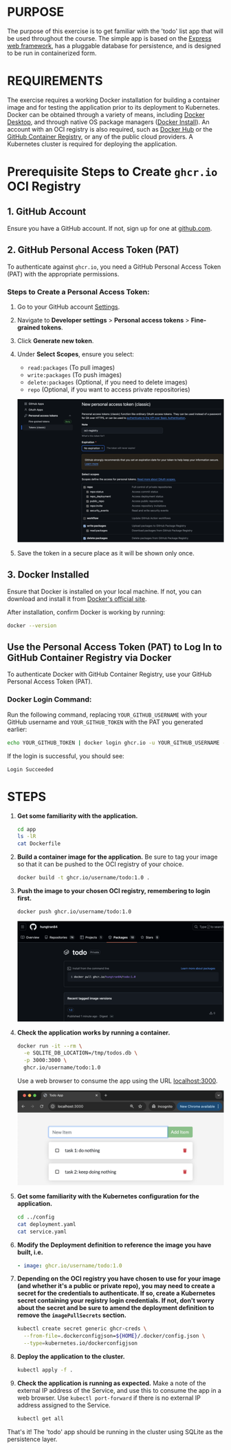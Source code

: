 # PURPOSE

The purpose of this exercise is to get familiar with the 'todo' list app that will be used throughout the course. The simple app is based on the [Express web framework](https://expressjs.com/), has a pluggable database for persistence, and is designed to be run in containerized form.

# REQUIREMENTS

The exercise requires a working Docker installation for building a container image and for testing the application prior to its deployment to Kubernetes. Docker can be obtained through a variety of means, including [Docker Desktop](https://docs.docker.com/get-docker/), and through native OS package managers ([Docker Install](https://docs.docker.com/engine/install/)). An account with an OCI registry is also required, such as [Docker Hub](https://hub.docker.com/) or the [GitHub Container Registry](https://github.com/features/packages), or any of the public cloud providers. A Kubernetes cluster is required for deploying the application.

# Prerequisite Steps to Create `ghcr.io` OCI Registry

## 1. **GitHub Account**
   Ensure you have a GitHub account. If not, sign up for one at [github.com](https://github.com).

## 2. **GitHub Personal Access Token (PAT)**
   To authenticate against `ghcr.io`, you need a GitHub Personal Access Token (PAT) with the appropriate permissions.

   ### Steps to Create a Personal Access Token:
   1. Go to your GitHub account [Settings](https://github.com/settings/profile).
   2. Navigate to **Developer settings** > **Personal access tokens** > **Fine-grained tokens**.
   3. Click **Generate new token**.
   4. Under **Select Scopes**, ensure you select:
      - `read:packages` (To pull images)
      - `write:packages` (To push images)
      - `delete:packages` (Optional, if you need to delete images)
      - `repo` (Optional, if you want to access private repositories)

      ![alt text](image.png)
   5. Save the token in a secure place as it will be shown only once.

## 3. **Docker Installed**
   Ensure that Docker is installed on your local machine. If not, you can download and install it from [Docker's official site](https://docs.docker.com/get-docker/).

   After installation, confirm Docker is working by running:
   ```bash
   docker --version
   ```
## Use the Personal Access Token (PAT) to Log In to GitHub Container Registry via Docker

To authenticate Docker with GitHub Container Registry, use your GitHub Personal Access Token (PAT).

### Docker Login Command:
Run the following command, replacing `YOUR_GITHUB_USERNAME` with your GitHub username and `YOUR_GITHUB_TOKEN` with the PAT you generated earlier:

```bash
echo YOUR_GITHUB_TOKEN | docker login ghcr.io -u YOUR_GITHUB_USERNAME --password-stdin
```
If the login is successful, you should see:
```t
Login Succeeded
```


# STEPS

1. **Get some familiarity with the application.**

    ```bash
    cd app
    ls -lR
    cat Dockerfile
    ```

2. **Build a container image for the application.** Be sure to tag your image so that it can be pushed to the OCI registry of your choice.

    ```bash
    docker build -t ghcr.io/username/todo:1.0 .
    ```

3. **Push the image to your chosen OCI registry, remembering to login first.**

    ```bash
    docker push ghcr.io/username/todo:1.0
    ```
    ![alt text](image-1.png)

4. **Check the application works by running a container.**

    ```bash
    docker run -it --rm \
      -e SQLITE_DB_LOCATION=/tmp/todos.db \
      -p 3000:3000 \
      ghcr.io/username/todo:1.0
    ```

    Use a web browser to consume the app using the URL [localhost:3000](http://localhost:3000).

    ![alt text](image-2.png)

5. **Get some familiarity with the Kubernetes configuration for the application.**

    ```bash
    cd ../config
    cat deployment.yaml
    cat service.yaml
    ```

6. **Modify the Deployment definition to reference the image you have built, i.e.**

    ```yaml
    - image: ghcr.io/username/todo:1.0
    ```

7. **Depending on the OCI registry you have chosen to use for your image (and whether it's a public or private repo), you may need to create a secret for the credentials to authenticate. If so, create a Kubernetes secret containing your registry login credentials. If not, don't worry about the secret and be sure to amend the deployment definition to remove the `imagePullSecrets` section.**

    ```bash
    kubectl create secret generic ghcr-creds \
      --from-file=.dockerconfigjson=${HOME}/.docker/config.json \
      --type=kubernetes.io/dockerconfigjson
    ```

8. **Deploy the application to the cluster.**

    ```bash
    kubectl apply -f .
    ```

9. **Check the application is running as expected.** Make a note of the external IP address of the Service, and use this to consume the app in a web browser. Use `kubectl port-forward` if there is no external IP address assigned to the Service.

    ```bash
    kubectl get all
    ```

That's it! The 'todo' app should be running in the cluster using SQLite as the persistence layer.
